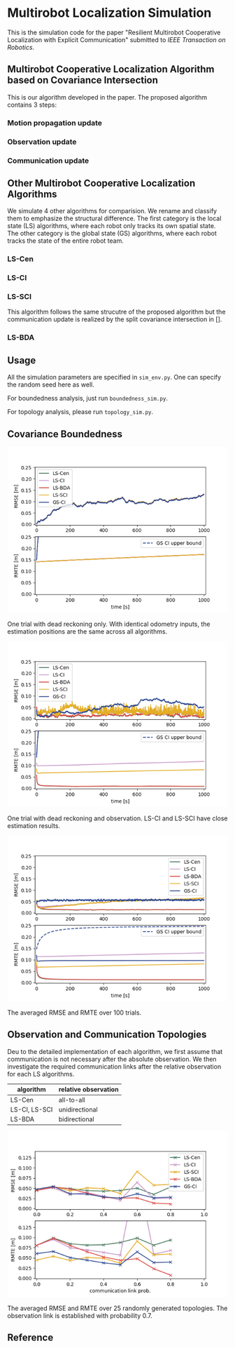 # Multirobot Localization Simulation

This is the simulation code for the paper "Resilient Multirobot Cooperative Localization with Explicit Communication" submitted to *IEEE Transaction on Robotics*.



## Multirobot Cooperative Localization Algorithm based on Covariance Intersection

This is our algorithm developed in the paper. The proposed algorithm contains 3 steps:

### Motion propagation update

### Observation update

### Communication update



## Other Multirobot Cooperative Localization Algorithms

We simulate 4 other algorithms for comparision. We rename and classify them to emphasize the structural difference. The first category is the local state (LS) algorithms, where each robot only tracks its own spatial state. The other category is the global state (GS) algorithms, where each robot tracks the state of the entire robot team.

### LS-Cen

### LS-CI

### LS-SCI

This algorithm follows the same strucutre of the proposed algorithm but the communication update is realized by the split covariance intersection in [].

### LS-BDA




## Usage

All the simulation parameters are specified in `sim_env.py`. One can specify the random seed here as well.

For boundedness analysis, just run `boundedness_sim.py`.

For topology analysis, please run `topology_sim.py`.



## Covariance Boundedness

![](boundedness_result/performance_dr.png)

One trial with dead reckoning only. With identical odometry inputs, the estimation positions are the same across all algorithms.

![](boundedness_result/performance_obs.png)

One trial with dead reckoning and observation. LS-CI and LS-SCI have close estimation results.


![](boundedness_result/performance.png)

The averaged RMSE and RMTE over 100 trials.


## Observation and Communication Topologies

Deu to the detailed implementation of each algorithm, we first assume that communication is not necessary after the absolute observation. We then investigate the required communication links after the relative observation for each LS algorithms. 

algorithm   | relative observation 
------------ | ------------- 
LS\-Cen | all\-to\-all
LS\-CI, LS\-SCI | unidirectional
LS\-BDA | bidirectional

![](topology_result/topology.png)

The averaged RMSE and RMTE over 25 randomly generated topologies. The observation link is established with probability 0.7.


## Reference